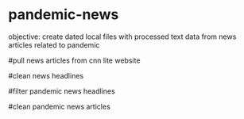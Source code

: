 # pandemic-news

objective: create dated local files with processed text data from news articles related to pandemic 

#pull news articles from cnn lite website

#clean news headlines

#filter pandemic news headlines

#clean pandemic news articles
